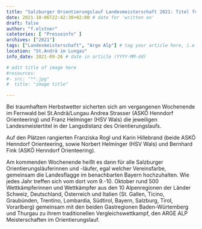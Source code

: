 ```yaml
---
title: "Salzburger Orientierungslauf Landesmeisterschaft 2021: Titel für Andrea Strasser und Franz Helminger im Lungau"
date: 2021-10-06T22:42:30+02:00 # date for 'written on'
draft: false
author: "f.elstner"
catetories: [ "Presseinfo" ]
archives: ["2021"]
tags: ["Landesmeisterschaft", "Arge Alp"] # tag your article here, i.e ["Austria Cup", "Robert Merl"]
location: "St.Andrä im Lungau"
info_date: 2021-09-26 # date in article (YYYY-MM-dd)

# edit title of image here
#resources:
#- src: "**.jpg"
#  title: "image title"

---
```


Bei traumhaftem Herbstwetter sicherten sich am vergangenen Wochenende im Fernwald bei St.Andrä/Lungau Andrea Strasser (ASKÖ Henndorf Orienteering) und Franz Helminger (HSV Wals) die jeweiligen Landesmeistertitel in der Langsdistanz des Orientierungslaufs.

<!--more-->

 Auf den Plätzen rangierten Franziska Rogl und Karin Hillebrand (beide ASKÖ Henndorf Orienteering, sowie Norbert Helminger (HSV Wals) und Bernhard Fink (ASKÖ Henndorf Orienteering).

Am kommenden Wochenende heißt es dann für alle Salzburger Orientierungsläuferinnen und -läufer, egal welcher Vereinsfarbe, gemeinsam die Landesflagge im benachbarten Bayern hochzuhalten. Wie jedes Jahr treffen sich vom dort vom 9.-10. Oktober rund 500 Wettkämpferinnen und Wettkämpfer aus den 10 Alpenregionen der Länder Schweiz, Deutschland, Österreich und Italien  (St. Gallen, Ticino, Graubünden, Trentino, Lombardia, Südtirol, Bayern, Salzburg, Tirol, Vorarlberg) gemeinsam mit den beiden Gastregionen Baden-Würtemberg und Thurgau zu ihrem traditionellen Vergleichswettkampf, den ARGE ALP Meisterschaften im Orientierungslauf. 
